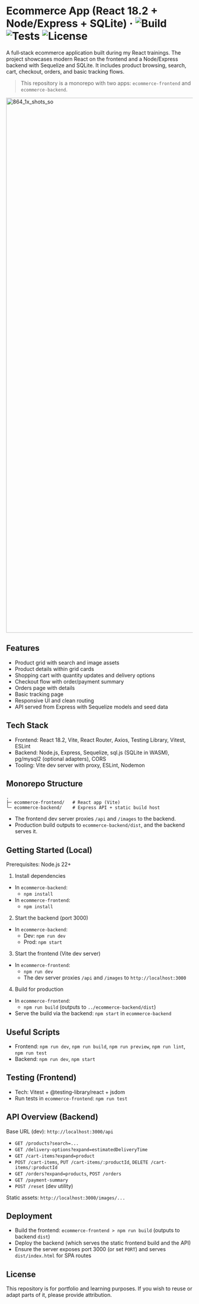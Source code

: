 # Ecommerce App (React 18.2 + Node/Express + SQLite) · ![Build](https://img.shields.io/badge/Build-passing-brightgreen) ![Tests](https://img.shields.io/badge/Tests-passing-brightgreen) ![License](https://img.shields.io/badge/License-ISC-blue)

A full‑stack ecommerce application built during my React trainings. The project showcases modern React on the frontend and a Node/Express backend with Sequelize and SQLite. It includes product browsing, search, cart, checkout, orders, and basic tracking flows.

> This repository is a monorepo with two apps: `ecommerce-frontend` and `ecommerce-backend`.

<img width="1920" height="1440" alt="864_1x_shots_so" src="https://github.com/user-attachments/assets/06d5c97d-0811-485b-9d26-8370fba2ffce" />

## Features
- Product grid with search and image assets
- Product details within grid cards
- Shopping cart with quantity updates and delivery options
- Checkout flow with order/payment summary
- Orders page with details
- Basic tracking page
- Responsive UI and clean routing
- API served from Express with Sequelize models and seed data


## Tech Stack
- Frontend: React 18.2, Vite, React Router, Axios, Testing Library, Vitest, ESLint
- Backend: Node.js, Express, Sequelize, sql.js (SQLite in WASM), pg/mysql2 (optional adapters), CORS
- Tooling: Vite dev server with proxy, ESLint, Nodemon


## Monorepo Structure
```
.
├─ ecommerce-frontend/   # React app (Vite)
└─ ecommerce-backend/    # Express API + static build host
```

- The frontend dev server proxies `/api` and `/images` to the backend.
- Production build outputs to `ecommerce-backend/dist`, and the backend serves it.

## Getting Started (Local)
Prerequisites: Node.js 22+

1) Install dependencies
- In `ecommerce-backend`:
  - `npm install`
- In `ecommerce-frontend`:
  - `npm install`

2) Start the backend (port 3000)
- In `ecommerce-backend`:
  - Dev: `npm run dev`
  - Prod: `npm start`

3) Start the frontend (Vite dev server)
- In `ecommerce-frontend`:
  - `npm run dev`
  - The dev server proxies `/api` and `/images` to `http://localhost:3000`

4) Build for production
- In `ecommerce-frontend`:
  - `npm run build` (outputs to `../ecommerce-backend/dist`)
- Serve the build via the backend: `npm start` in `ecommerce-backend`


## Useful Scripts
- Frontend: `npm run dev`, `npm run build`, `npm run preview`, `npm run lint`, `npm run test`
- Backend: `npm run dev`, `npm start`


## Testing (Frontend)
- Tech: Vitest + @testing-library/react + jsdom
- Run tests in `ecommerce-frontend`: `npm run test`


## API Overview (Backend)
Base URL (dev): `http://localhost:3000/api`
- `GET /products?search=...`
- `GET /delivery-options?expand=estimatedDeliveryTime`
- `GET /cart-items?expand=product`
- `POST /cart-items`, `PUT /cart-items/:productId`, `DELETE /cart-items/:productId`
- `GET /orders?expand=products`, `POST /orders`
- `GET /payment-summary`
- `POST /reset` (dev utility)

Static assets: `http://localhost:3000/images/...`


## Deployment
- Build the frontend: `ecommerce-frontend > npm run build` (outputs to backend `dist`)
- Deploy the backend (which serves the static frontend build and the API)
- Ensure the server exposes port 3000 (or set `PORT`) and serves `dist/index.html` for SPA routes

## License
This repository is for portfolio and learning purposes. If you wish to reuse or adapt parts of it, please provide attribution.
